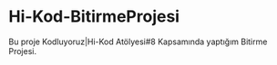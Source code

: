 # Hi-Kod-BitirmeProjesi
Bu proje Kodluyoruz|Hi-Kod Atölyesi#8 Kapsamında yaptığım Bitirme Projesi.


